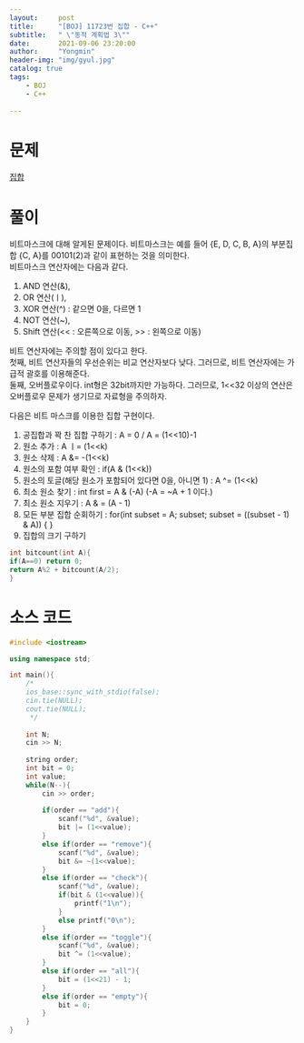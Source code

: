 ```yaml
---
layout:     post
title:      "[BOJ] 11723번 집합 - C++"
subtitle:   " \"동적 계획법 3\""
date:       2021-09-06 23:20:00
author:     "Yongmin"
header-img: "img/gyul.jpg"
catalog: true
tags:
    - BOJ
    - C++
  
---
```


# 문제
[집합](https://www.acmicpc.net/problem/11723)

# 풀이

비트마스크에 대해 알게된 문제이다.
비트마스크는 예를 들어 {E, D, C, B, A}의 부분집합 {C, A}를 00101(2)과 같이 표현하는 것을 의미한다.  
비트마스크 연산자에는 다음과 같다.  
1. AND 연산(&),   
2. OR 연산(ㅣ),  
3. XOR 연산(^) : 같으면 0을, 다르면 1  
4. NOT 연산(~),  
5. Shift 연산(<< : 오른쪽으로 이동, >> : 왼쪽으로 이동)  


비트 연산자에는 주의할 점이 있다고 한다.  
첫째, 비트 연산자들의 우선순위는 비교 연산자보다 낮다. 그러므로, 비트 연산자에는 가급적 괄호를 이용해준다.  
둘째, 오버플로우이다. int형은 32bit까지만 가능하다. 그러므로, 1<<32 이상의 연산은 오버플로우 문제가 생기므로 자료형을 주의하자.  


다음은 비트 마스크를 이용한 집합 구현이다.  
1. 공집합과 꽉 찬 집합 구하기 : A = 0 / A = (1<<10)-1  
2. 원소 추가 : A ㅣ= (1<<k)  
3. 원소 삭제 : A &= -(1<<k)  
4. 원소의 포함 여부 확인 : if(A & (1<<k))  
5. 원소의 토글(해당 원소가 포함되어 있다면 0을, 아니면 1) : A ^= (1<<k)   
6. 최소 원소 찾기 : int first = A & (-A)    (-A = ~A + 1 이다.)   
7. 최소 원소 지우기 : A & = (A - 1)  
8. 모든 부분 집합 순회하기 : for(int subset = A; subset; subset = ((subset - 1) & A)) { }   
9. 집합의 크기 구하기   
```c++
int bitcount(int A){
if(A==0) return 0;
return A%2 + bitcount(A/2);
}
```




# 소스 코드

```c++
#include <iostream>

using namespace std;

int main(){
    /*
    ios_base::sync_with_stdio(false);
    cin.tie(NULL);
    cout.tie(NULL);
     */
    
    int N;
    cin >> N;
    
    string order;
    int bit = 0;
    int value;
    while(N--){
        cin >> order;
        
        if(order == "add"){
            scanf("%d", &value);
            bit |= (1<<value);
        }
        else if(order == "remove"){
            scanf("%d", &value);
            bit &= ~(1<<value);
        }
        else if(order == "check"){
            scanf("%d", &value);
            if(bit & (1<<value)){
                printf("1\n");
            }
            else printf("0\n");
        }
        else if(order == "toggle"){
            scanf("%d", &value);
            bit ^= (1<<value);
        }
        else if(order == "all"){
            bit = (1<<21) - 1;
        }
        else if(order == "empty"){
            bit = 0;
        }
    }
}
```
